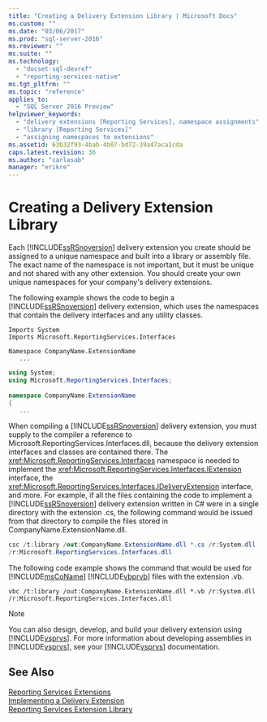 ```yaml
---
title: "Creating a Delivery Extension Library | Microsoft Docs"
ms.custom: ""
ms.date: "03/06/2017"
ms.prod: "sql-server-2016"
ms.reviewer: ""
ms.suite: ""
ms.technology: 
  - "docset-sql-devref"
  - "reporting-services-native"
ms.tgt_pltfrm: ""
ms.topic: "reference"
applies_to: 
  - "SQL Server 2016 Preview"
helpviewer_keywords: 
  - "delivery extensions [Reporting Services], namespace assignments"
  - "library [Reporting Services]"
  - "assigning namespaces to extensions"
ms.assetid: 63b32f93-4bab-4b07-bd72-39a47aca1cda
caps.latest.revision: 36
ms.author: "carlasab"
manager: "erikre"
---
```

# Creating a Delivery Extension Library
  Each [!INCLUDE[ssRSnoversion](../../../a9notintoc/includes/ssrsnoversion-md.md)] delivery extension you create should be assigned to a unique namespace and built into a library or assembly file. The exact name of the namespace is not important, but it must be unique and not shared with any other extension. You should create your own unique namespaces for your company's delivery extensions.  
  
 The following example shows the code to begin a [!INCLUDE[ssRSnoversion](../../../a9notintoc/includes/ssrsnoversion-md.md)] delivery extension, which uses the namespaces that contain the delivery interfaces and any utility classes.  
  
```vb#  
Imports System  
Imports Microsoft.ReportingServices.Interfaces  
  
Namespace CompanyName.ExtensionName  
   ...  
```  
  
```c#  
using System;  
using Microsoft.ReportingServices.Interfaces;  
  
namespace CompanyName.ExtensionName  
{  
   ...  
```  
  
 When compiling a [!INCLUDE[ssRSnoversion](../../../a9notintoc/includes/ssrsnoversion-md.md)] delivery extension, you must supply to the compiler a reference to Microsoft.ReportingServices.Interfaces.dll, because the delivery extension interfaces and classes are contained there. The <xref:Microsoft.ReportingServices.Interfaces> namespace is needed to implement the <xref:Microsoft.ReportingServices.Interfaces.IExtension> interface, the <xref:Microsoft.ReportingServices.Interfaces.IDeliveryExtension> interface, and more. For example, if all the files containing the code to implement a [!INCLUDE[ssRSnoversion](../../../a9notintoc/includes/ssrsnoversion-md.md)] delivery extension written in C# were in a single directory with the extension .cs, the following command would be issued from that directory to compile the files stored in CompanyName.ExtensionName.dll.  
  
```c#  
csc /t:library /out:CompanyName.ExtensionName.dll *.cs /r:System.dll   
/r:Microsoft.ReportingServices.Interfaces.dll  
```  
  
 The following code example shows the command that would be used for [!INCLUDE[msCoName](../../../a9notintoc/includes/msconame-md.md)] [!INCLUDE[vbprvb](../../../a9retired/includes/vbprvb-md.md)] files with the extension .vb.  
  
```vb#  
vbc /t:library /out:CompanyName.ExtensionName.dll *.vb /r:System.dll   
/r:Microsoft.ReportingServices.Interfaces.dll  
```  
  
> [!NOTE]  
>  You can also design, develop, and build your delivery extension using [!INCLUDE[vsprvs](../../../a9retired/includes/vsprvs-md.md)]. For more information about developing assemblies in [!INCLUDE[vsprvs](../../../a9retired/includes/vsprvs-md.md)], see your [!INCLUDE[vsprvs](../../../a9retired/includes/vsprvs-md.md)] documentation.  
  
## See Also  
 [Reporting Services Extensions](../../../reporting-services/extensions/reporting-services-extensions.md)   
 [Implementing a Delivery Extension](../../../reporting-services/extensions/delivery-extension/implementing-a-delivery-extension.md)   
 [Reporting Services Extension Library](../../../reporting-services/extensions/reporting-services-extension-library.md)  
  
  